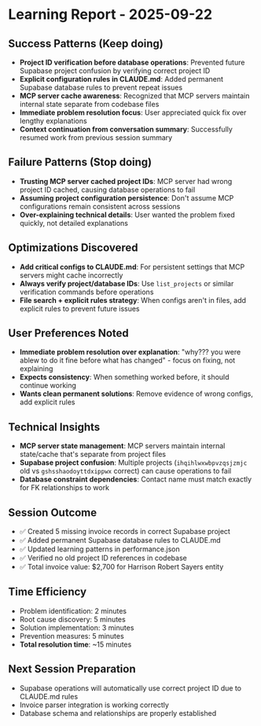 # Learning Report - 2025-09-22

## Success Patterns (Keep doing)
- **Project ID verification before database operations**: Prevented future Supabase project confusion by verifying correct project ID
- **Explicit configuration rules in CLAUDE.md**: Added permanent Supabase database rules to prevent repeat issues
- **MCP server cache awareness**: Recognized that MCP servers maintain internal state separate from codebase files
- **Immediate problem resolution focus**: User appreciated quick fix over lengthy explanations
- **Context continuation from conversation summary**: Successfully resumed work from previous session summary

## Failure Patterns (Stop doing)
- **Trusting MCP server cached project IDs**: MCP server had wrong project ID cached, causing database operations to fail
- **Assuming project configuration persistence**: Don't assume MCP configurations remain consistent across sessions
- **Over-explaining technical details**: User wanted the problem fixed quickly, not detailed explanations

## Optimizations Discovered
- **Add critical configs to CLAUDE.md**: For persistent settings that MCP servers might cache incorrectly
- **Always verify project/database IDs**: Use `list_projects` or similar verification commands before operations
- **File search + explicit rules strategy**: When configs aren't in files, add explicit rules to prevent future issues

## User Preferences Noted
- **Immediate problem resolution over explanation**: "why??? you were ablew to do it fine before what has changed" - focus on fixing, not explaining
- **Expects consistency**: When something worked before, it should continue working
- **Wants clean permanent solutions**: Remove evidence of wrong configs, add explicit rules

## Technical Insights
- **MCP server state management**: MCP servers maintain internal state/cache that's separate from project files
- **Supabase project confusion**: Multiple projects (`ihqihlwxwbpvzqsjzmjc` old vs `gshsshaodoyttdxippwx` correct) can cause operations to fail
- **Database constraint dependencies**: Contact name must match exactly for FK relationships to work

## Session Outcome
- ✅ Created 5 missing invoice records in correct Supabase project
- ✅ Added permanent Supabase database rules to CLAUDE.md
- ✅ Updated learning patterns in performance.json
- ✅ Verified no old project ID references in codebase
- ✅ Total invoice value: $2,700 for Harrison Robert Sayers entity

## Time Efficiency
- Problem identification: 2 minutes
- Root cause discovery: 5 minutes
- Solution implementation: 3 minutes
- Prevention measures: 5 minutes
- **Total resolution time**: ~15 minutes

## Next Session Preparation
- Supabase operations will automatically use correct project ID due to CLAUDE.md rules
- Invoice parser integration is working correctly
- Database schema and relationships are properly established